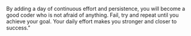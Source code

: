 By adding a day of continuous effort and persistence, you will become a good coder who is not afraid of anything. Fail, try and repeat until you achieve your goal. Your daily effort makes you stronger and closer to success.”
